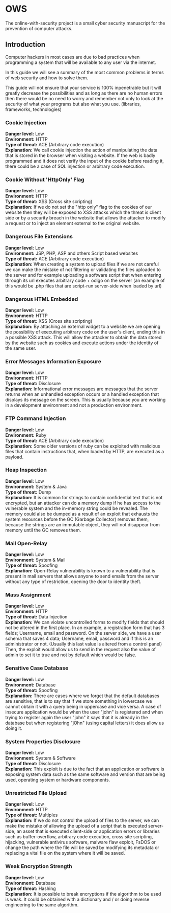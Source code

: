 # OWS
The online-with-security project is a small cyber security manuscript for the prevention of computer attacks.

## Introduction
Computer hackers in most cases are due to bad practices when programming a system that will be available to any user via the internet.  
  
In this guide we will see a summary of the most common problems in terms of web security and how to solve them.  
  
This guide will not ensure that your service is 100% inpenetrable but it will greatly decrease the possibilities and as long as there are no human errors then there would be no need to worry and remember not only to look at the security of what your programs but also what you use. (libraries, frameworks, technologies)  

### Cookie Injection
**Danger level:** Low  
**Environment:** HTTP  
**Type of threat:** ACE (Arbitrary code execution)  
**Explanation:** We call cookie injection the action of manipulating the data that is stored in the browser when visiting a website. If the web is badly programmed and it does not verify the input of the cookie before reading it, there could be a case of SQL injection or arbitrary code execution.

### Cookie Without 'HttpOnly' Flag
**Danger level:** Low  
**Environment:** HTTP  
**Type of threat:** XSS (Cross site scripting)  
**Explanation:** If we do not set the "http only" flag to the cookies of our website then they will be exposed to XSS attacks which the threat is client side or by a security breach in the website that allows the attacker to modify a request or to inject an element external to the original website.

### Dangerous File Extensions
**Danger level:** Low  
**Environment:** JSP, PHP, ASP and others Script based websites  
**Type of threat:** ACE (Arbitrary code execution)  
**Explanation:** When creating a system to upload files if we are not careful we can make the mistake of not filtering or validating the files uploaded to the server and for example uploading a software script that when entering through its url executes arbitrary code + odigo on the server (an example of this would be .php files that are script-run server-side when loaded by url)  

### Dangerous HTML Embedded
**Danger level:** Low  
**Environment:** HTTP  
**Type of threat:** XSS (Cross site scripting)  
**Explanation:** By attaching an external widget to a website we are opening the possibility of executing arbitrary code on the user's client, ending this in a possible XSS attack. This will allow the attacker to obtain the data stored by the website such as cookies and execute actions under the identity of the same user.

### Error Messages Information Exposure
**Danger level:** Low  
**Environment:** HTTP  
**Type of threat:** Disclosure  
**Explanation:** Informational error messages are messages that the server returns when an unhandled exception occurs or a handled exception that displays its message on the screen. This is usually because you are working in a development environment and not a production environment.

### FTP Command Injection
**Danger level:** Low  
**Environment:** Ruby  
**Type of threat:** ACE (Arbitrary code execution)  
**Explanation:** Some older versions of ruby can be exploited with malicious files that contain instructions that, when loaded by HTTP, are executed as a payload.

### Heap Inspection
**Danger level:** Low  
**Environment:** System & Java  
**Type of threat:** Dump  
**Explanation:** It is common for strings to contain confidential text that is not encrypted, but an attacker can do a memory dump if he has access to the vulnerable system and the in-memory string could be revealed. The memory could also be dumped as a result of an exploit that exhausts the system resources before the GC (Garbage Collector) removes them, because the strings are an immutable object, they will not disappear from memory until the GC removes them.

### Mail Open-Relay
**Danger level:** Low  
**Environment:** System & Mail  
**Type of threat:** Spoofing  
**Explanation:** Open-Relay vulnerability is known to a vulnerability that is present in mail servers that allows anyone to send emails from the server without any type of restriction, opening the door to identity theft.

### Mass Assignment
**Danger level:** Low  
**Environment:** HTTP  
**Type of threat:** Data Injection  
**Explanation:** We can violate uncontrolled forms to modify fields that should not be altered in the first place. In an example, a registration form that has 3 fields; Username, email and password. On the server side, we have a user schema that saves 4 data; Username, email, password and if this is an administrator or not. (Usually this last value is altered from a control panel) Then, the exploit would allow us to send in the request also the value of admin to set it to true and not by default which would be false.


### Sensitive Case Database
**Danger level:** Low  
**Environment:** Database  
**Type of threat:** Spoofing  
**Explanation:** There are cases where we forget that the default databases are sensitive, that is to say that if we store something in lowercase we cannot obtain it with a query being in uppercase and vice versa. A case of insecure application would be when the user "john" is registered and when trying to register again the user "john" it says that it is already in the database but when registering "jOhn" (using capital letters) it does allow us doing it.

### System Properties Disclosure
**Danger level:** Low  
**Environment:** System & Software  
**Type of threat:** Disclosure  
**Explanation:** This exploit is due to the fact that an application or software is exposing system data such as the same software and version that are being used, operating system or hardware components.

### Unrestricted File Upload
**Danger level:** Low  
**Environment:** HTTP  
**Type of threat:** Multiples  
**Explanation:** If we do not control the upload of files to the server, we can make the mistake of allowing the upload of a script that is executed server-side, an asset that is executed client-side or application errors or libraries such as buffer-overflow, arbitrary code execution, cross site scripting, hijacking, vulnerable antivirus software, malware flaw exploit, FsDOS or change the path where the file will be saved by modifying its metadata or replacing a vital file on the system where it will be saved.

### Weak Encryption Strength
**Danger level:** Low  
**Environment:** Database  
**Type of threat:** Hashing  
**Explanation:** It is possible to break encryptions if the algorithm to be used is weak. It could be obtained with a dictionary and / or doing reverse engineering to the same algorithm.
